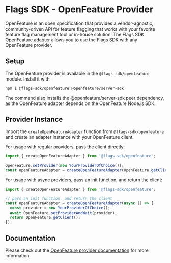 # Flags SDK - OpenFeature Provider

OpenFeature is an open specification that provides a vendor-agnostic, community-driven API for feature flagging that works with your favorite feature flag management tool or in-house solution. The Flags SDK OpenFeature adapter allows you to use the Flags SDK with any OpenFeature provider.

## Setup

The OpenFeature provider is available in the `@flags-sdk/openfeature` module. Install it with

```sh
npm i @flags-sdk/openfeature @openfeature/server-sdk
```

The command also installs the @openfeature/server-sdk peer dependency, as the OpenFeature adapter depends on the OpenFeature Node.js SDK.

## Provider Instance

Import the `createOpenFeatureAdapter` function from `@flags-sdk/openfeature` and create an adapter instance with your OpenFeature client.

For usage with regular providers, pass the client directly:

```ts
import { createOpenFeatureAdapter } from '@flags-sdk/openfeature';

OpenFeature.setProvider(new YourProviderOfChoice());
const openFeatureAdapter = createOpenFeatureAdapter(OpenFeature.getClient());
```

For usage with async providers, pass an init function, and return the client:

```ts
import { createOpenFeatureAdapter } from '@flags-sdk/openfeature';

// pass an init function, and return the client
const openFeatureAdapter = createOpenFeatureAdapter(async () => {
  const provider = new YourProviderOfChoice();
  await OpenFeature.setProviderAndWait(provider);
  return OpenFeature.getClient();
});
```

## Documentation

Please check out the [OpenFeature provider documentation](https://flags-sdk.dev/docs/api-reference/adapters/openfeature) for more information.
